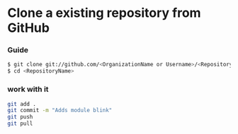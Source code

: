 # Clone a existing repository from GitHub

### Guide

```sh
$ git clone git://github.com/<OrganizationName or Username>/<RepositoryName>.git
$ cd <RepositoryName>
```


### work with it

```sh
git add .
git commit -m "Adds module blink"
git push
git pull

```
